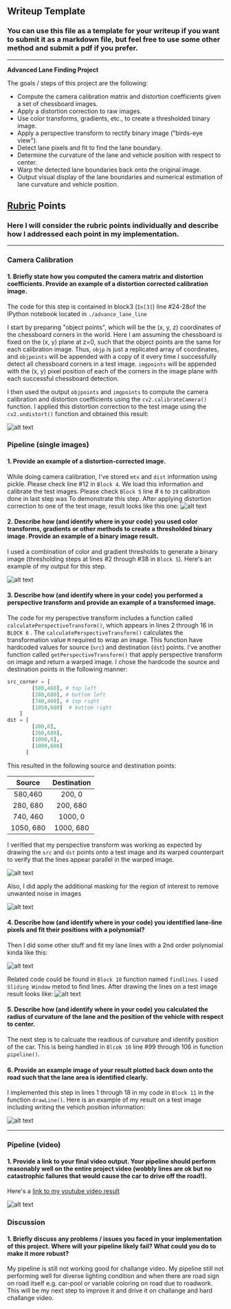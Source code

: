 ## Writeup Template

### You can use this file as a template for your writeup if you want to submit it as a markdown file, but feel free to use some other method and submit a pdf if you prefer.

---

**Advanced Lane Finding Project**

The goals / steps of this project are the following:

* Compute the camera calibration matrix and distortion coefficients given a set of chessboard images.
* Apply a distortion correction to raw images.
* Use color transforms, gradients, etc., to create a thresholded binary image.
* Apply a perspective transform to rectify binary image ("birds-eye view").
* Detect lane pixels and fit to find the lane boundary.
* Determine the curvature of the lane and vehicle position with respect to center.
* Warp the detected lane boundaries back onto the original image.
* Output visual display of the lane boundaries and numerical estimation of lane curvature and vehicle position.

[//]: # (Image References)

[undistorted]: ./output_images/writeup/undistorted_comparison.PNG "Undistorted"
[distortionCorrection]: ./output_images/writeup/distortion_correction.PNG "distortionCorrection"
[transformed]: ./output_images/writeup/transformed.png "transformed"
[transformedLarge]: ./output_images/writeup/transformed_large.PNG "transformedLarge"
[warped]: ./output_images/writeup/warped_image.PNG "warped"
[masked]: ./output_images/writeup/masked.PNG "masked"
[lines]: ./output_images/writeup/lines.PNG "lines"
[curvature]: ./output_images/writeup/curvature.PNG "curvature"
[final]: ./output_images/writeup/final.PNG "Final"
[video]: ./output_images/writeup/video.gif "Video"
[image5]: ./examples/color_fit_lines.jpg "Fit Visual"

## [Rubric](https://review.udacity.com/#!/rubrics/571/view) Points

### Here I will consider the rubric points individually and describe how I addressed each point in my implementation.  

---

### Camera Calibration

#### 1. Briefly state how you computed the camera matrix and distortion coefficients. Provide an example of a distortion corrected calibration image.

The code for this step is contained in block3  (`In[3]`) line #24-28of the IPython notebook located in `./advance_lane_line` 

I start by preparing "object points", which will be the (x, y, z) coordinates of the chessboard corners in the world. Here I am assuming the chessboard is fixed on the (x, y) plane at z=0, such that the object points are the same for each calibration image.  Thus, `objp` is just a replicated array of coordinates, and `objpoints` will be appended with a copy of it every time I successfully detect all chessboard corners in a test image.  `imgpoints` will be appended with the (x, y) pixel position of each of the corners in the image plane with each successful chessboard detection.  

I then used the output `objpoints` and `imgpoints` to compute the camera calibration and distortion coefficients using the `cv2.calibrateCamera()` function.  I applied this distortion correction to the test image using the `cv2.undistort()` function and obtained this result: 

![alt text][undistorted]

### Pipeline (single images)

#### 1. Provide an example of a distortion-corrected image.

While doing camera calibration, I've stored `mtx` and `dist` information using pickle. Please check line #12 in `Block 4`. We load this information and calibrate the test images.  Please check `Block 5` line # `6` to `19` calibration done in last step was To demonstrate this step. After applying distortion correction to one of the test image, result looks like this one:
![alt text][distortionCorrection]

#### 2. Describe how (and identify where in your code) you used color transforms, gradients or other methods to create a thresholded binary image.  Provide an example of a binary image result.

I used a combination of color and gradient thresholds to generate a binary image (thresholding steps at lines #2 through #38 in `Block 5`).  Here's an example of my output for this step. 

![alt text][transformedLarge]

#### 3. Describe how (and identify where in your code) you performed a perspective transform and provide an example of a transformed image.

The code for my perspective transform includes a function called `calculatePerspectiveTransform()`, which appears in lines 2 through 16 in `BLOCK 6` . The `calculatePerspectiveTransform()` calculates the transformation value `M` required to wrap an image. This function have hardcoded values for source (`src`) and destination (`dst`) points.  I've another function called `getPerspectiveTransform()` that apply perspective transform on image and return a warped image. I chose the hardcode the source and destination points in the following manner:

```python
src_corner = [
        [580,460], # top left
        [280,680], # bottom left
        [740,460], # top right
        [1050,680]  # bottom right
    ]
dst = [
        [200,0], 
        [200,680], 
        [1000,0], 
        [1000,680]
      ]
```

This resulted in the following source and destination points:

| Source        | Destination   | 
|:-------------:|:-------------:| 
| 580,460       | 200, 0        | 
| 280, 680      | 200, 680      |
| 740, 460      | 1000, 0      |
| 1050, 680     | 1000, 680        |

I verified that my perspective transform was working as expected by drawing the `src` and `dst` points onto a test image and its warped counterpart to verify that the lines appear parallel in the warped image.

![alt text][warped]

Also, I did apply the additional masking for the region of interest to remove unwanted noise in images

![alt text][masked]

#### 4. Describe how (and identify where in your code) you identified lane-line pixels and fit their positions with a polynomial?

Then I did some other stuff and fit my lane lines with a 2nd order polynomial kinda like this:

![alt text][image5]

Related code could be found in `Block 10` function named `findlines`. I used `Sliding Window` metod to find lines. After drawing the lines on a test image result looks like: 
![alt text][lines]

#### 5. Describe how (and identify where in your code) you calculated the radius of curvature of the lane and the position of the vehicle with respect to center.

The next step is to calcuate the readious of curvature and identify position of the car. This is being handled in `Blcok 10` line #99 through 106 in function `pipeline()`. 

#### 6. Provide an example image of your result plotted back down onto the road such that the lane area is identified clearly.

I implemented this step in lines 1 through 18 in my code in `Block 11` in the function `drawLine()`.  Here is an example of my result on a test image including writing the vehich position information:

![alt text][final]

---

### Pipeline (video)

#### 1. Provide a link to your final video output.  Your pipeline should perform reasonably well on the entire project video (wobbly lines are ok but no catastrophic failures that would cause the car to drive off the road!).

Here's a [link to my youtube video result](https://youtu.be/3myEpU1TVQs)

![alt text][video]

### Discussion

#### 1. Briefly discuss any problems / issues you faced in your implementation of this project.  Where will your pipeline likely fail?  What could you do to make it more robust?

My pipeline is still not working good for challange video. My pipeline still not performing well for diverse lighting condition and when there are road sign on road itself e.g. car-pool or variable coloring on road due to roadwork. This will be my next step to improve it and drive it on challange and hard challange video. 

